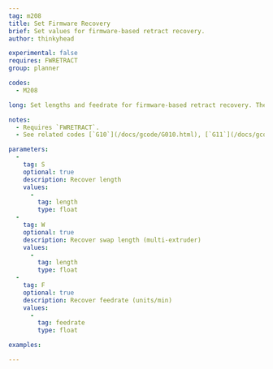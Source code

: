 ```yaml
---
tag: m208
title: Set Firmware Recovery
brief: Set values for firmware-based retract recovery.
author: thinkyhead

experimental: false
requires: FWRETRACT
group: planner

codes:
  - M208

long: Set lengths and feedrate for firmware-based retract recovery. The new values will apply to all subsequent G11

notes:
  - Requires `FWRETRACT`.
  - See related codes [`G10`](/docs/gcode/G010.html), [`G11`](/docs/gcode/G010.html), [`M207`](/docs/gcode/M207.html), and [`M209`](/docs/gcode/M209.html).

parameters:
  -
    tag: S
    optional: true
    description: Recover length
    values:
      -
        tag: length
        type: float
  -
    tag: W
    optional: true
    description: Recover swap length (multi-extruder)
    values:
      -
        tag: length
        type: float
  -
    tag: F
    optional: true
    description: Recover feedrate (units/min)
    values:
      -
        tag: feedrate
        type: float

examples:

---
```


